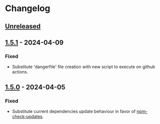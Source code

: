 # Changelog

## [Unreleased]

## [1.5.1] - 2024-04-09
### Fixed
  - Substitute 'dangerfile' file creation with new script to execute on github actions.

## [1.5.0] - 2024-04-05
### Fixed
  - Substitute current dependencies update behaviour in favor of [npm-check-updates](https://www.npmjs.com/package/npm-check-updates).


[Unreleased]: https://github.com/vitor-gouveia/dev-kit/compare/1.5.1...HEAD
[1.5.1]: https://github.com/vitor-gouveia/dev-kit/compare/1.0.0...1.5.0
[1.5.0]: https://github.com/vitor-gouveia/dev-kit/compare/1.0.0...1.5.0